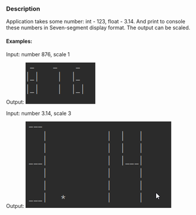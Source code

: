 ### Description

Application takes some number: int - 123, float - 3.14. And print to console these numbers in Seven-segment display format. The output can be scaled.

#### Examples:

Input: number 876, scale 1

Output:  ![image.png](image1/image.png)

Input: number 3.14, scale 3

Output:   ![image.png](image1/image.2png)
